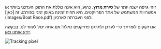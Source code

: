 זוהי גרסה ישנה יותר של **סירת מרוץ**. כרגע, היא אינה כוללת את התוכן העדכני ביותר או אפשרויות המשתמש של אתר הפרויקטים. היא תהיה זמינה באופן זמני בפורמט זה [כאן](images/Boat Race.pdf) לפני העברתה לארכיון.

אנו זקוקים לעזרתך כדי לעדכן ולתרגם פרויקטים כאלה! אם אתה יכול לעזור לנו, בבקשה [יידע אותנו כאן](https://rpf.io/translators).

![Tracking pixel](http://code.org/api/hour/codeclub_boatrace.png)
